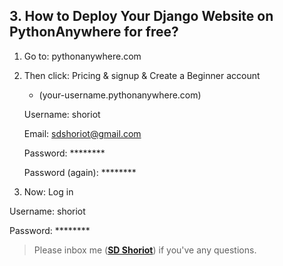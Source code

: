 ## 3. How to Deploy Your Django Website on PythonAnywhere for free?

1. Go to: pythonanywhere.com

2. Then click: Pricing & signup & Create a Beginner account 

   * (your-username.pythonanywhere.com)

	Username: shoriot

	Email:  sdshoriot@gmail.com

	Password: ********

    Password (again): ********

3. Now: Log in

Username: shoriot

Password: ********


> Please inbox me (**[SD Shoriot](https://www.facebook.com/shoriot)**) if you've any questions. 